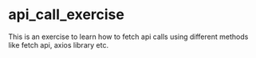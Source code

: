 # api_call_exercise

This is an exercise to learn how to fetch api calls using different methods like fetch api, axios library etc.
